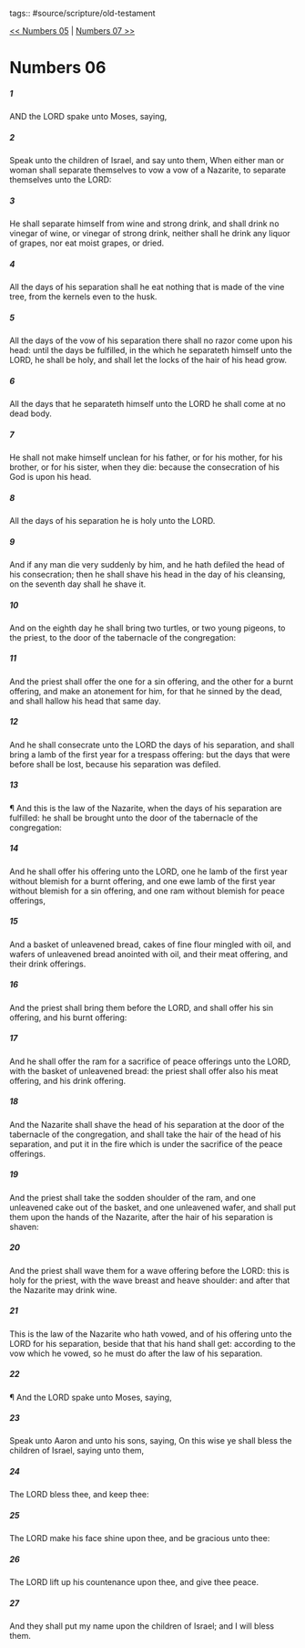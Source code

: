 tags:: #source/scripture/old-testament

[<< Numbers 05](source/scripture/old-testament/04_Numbers/Numbers_05.md) | [Numbers 07 >>](source/scripture/old-testament/04_Numbers/Numbers_07.md)

# Numbers 06

##### 1

AND the LORD spake unto Moses, saying,

##### 2

Speak unto the children of Israel, and say unto them, When either man or woman shall separate themselves to vow a vow of a Nazarite, to separate themselves unto the LORD:

##### 3

He shall separate himself from wine and strong drink, and shall drink no vinegar of wine, or vinegar of strong drink, neither shall he drink any liquor of grapes, nor eat moist grapes, or dried.

##### 4

All the days of his separation shall he eat nothing that is made of the vine tree, from the kernels even to the husk.

##### 5

All the days of the vow of his separation there shall no razor come upon his head: until the days be fulfilled, in the which he separateth himself unto the LORD, he shall be holy, and shall let the locks of the hair of his head grow.

##### 6

All the days that he separateth himself unto the LORD he shall come at no dead body.

##### 7

He shall not make himself unclean for his father, or for his mother, for his brother, or for his sister, when they die: because the consecration of his God is upon his head.

##### 8

All the days of his separation he is holy unto the LORD.

##### 9

And if any man die very suddenly by him, and he hath defiled the head of his consecration; then he shall shave his head in the day of his cleansing, on the seventh day shall he shave it.

##### 10

And on the eighth day he shall bring two turtles, or two young pigeons, to the priest, to the door of the tabernacle of the congregation:

##### 11

And the priest shall offer the one for a sin offering, and the other for a burnt offering, and make an atonement for him, for that he sinned by the dead, and shall hallow his head that same day.

##### 12

And he shall consecrate unto the LORD the days of his separation, and shall bring a lamb of the first year for a trespass offering: but the days that were before shall be lost, because his separation was defiled.

##### 13

¶ And this is the law of the Nazarite, when the days of his separation are fulfilled: he shall be brought unto the door of the tabernacle of the congregation:

##### 14

And he shall offer his offering unto the LORD, one he lamb of the first year without blemish for a burnt offering, and one ewe lamb of the first year without blemish for a sin offering, and one ram without blemish for peace offerings,

##### 15

And a basket of unleavened bread, cakes of fine flour mingled with oil, and wafers of unleavened bread anointed with oil, and their meat offering, and their drink offerings.

##### 16

And the priest shall bring them before the LORD, and shall offer his sin offering, and his burnt offering:

##### 17

And he shall offer the ram for a sacrifice of peace offerings unto the LORD, with the basket of unleavened bread: the priest shall offer also his meat offering, and his drink offering.

##### 18

And the Nazarite shall shave the head of his separation at the door of the tabernacle of the congregation, and shall take the hair of the head of his separation, and put it in the fire which is under the sacrifice of the peace offerings.

##### 19

And the priest shall take the sodden shoulder of the ram, and one unleavened cake out of the basket, and one unleavened wafer, and shall put them upon the hands of the Nazarite, after the hair of his separation is shaven:

##### 20

And the priest shall wave them for a wave offering before the LORD: this is holy for the priest, with the wave breast and heave shoulder: and after that the Nazarite may drink wine.

##### 21

This is the law of the Nazarite who hath vowed, and of his offering unto the LORD for his separation, beside that that his hand shall get: according to the vow which he vowed, so he must do after the law of his separation.

##### 22

¶ And the LORD spake unto Moses, saying,

##### 23

Speak unto Aaron and unto his sons, saying, On this wise ye shall bless the children of Israel, saying unto them,

##### 24

The LORD bless thee, and keep thee:

##### 25

The LORD make his face shine upon thee, and be gracious unto thee:

##### 26

The LORD lift up his countenance upon thee, and give thee peace.

##### 27

And they shall put my name upon the children of Israel; and I will bless them.
